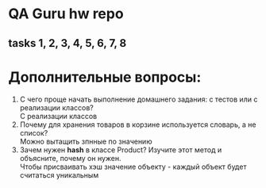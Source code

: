 # QA Guru hw repo
## tasks 1, 2, 3, 4, 5, 6, 7, 8

# Дополнительные вопросы:
1. С чего проще начать выполнение домашнего задания: с тестов или с реализации классов?  
С реализации классов
2. Почему для хранения товаров в корзине используется словарь, а не список?   
Можно вытащить зпнные по значению 
3. Зачем нужен __hash__ в классе Product? Изучите этот метод и объясните, почему он нужен.   
Чтобы присваивать хэш значение объекту - каждый объект будет считаться уникальным 